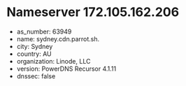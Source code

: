 # Nameserver 172.105.162.206

* as_number: 63949
* name: sydney.cdn.parrot.sh.
* city: Sydney
* country: AU
* organization: Linode, LLC
* version: PowerDNS Recursor 4.1.11
* dnssec: false
